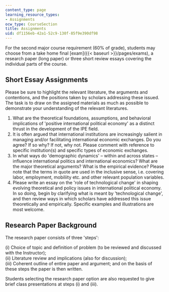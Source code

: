 ```yaml
---
content_type: page
learning_resource_types:
- Assignments
ocw_type: CourseSection
title: Assignments
uid: df1156eb-42a1-52c9-130f-85f9e390df98
---
```


For the second major course requirement (60% of grade), students may choose from a take home final [exam]({{< baseurl >}}/pages/exams), a research paper (long paper) or three short review essays covering the individual parts of the course.

Short Essay Assignments
-----------------------

Please be sure to highlight the relevant literature, the arguments and contentions, and the positions taken by scholars addressing these issued. The task is to draw on the assigned materials as much as possible to demonstrate your understanding of the relevant literatures.

1.  What are the theoretical foundations, assumptions, and behavioral implications of 'positive international political economy' as a distinct thrust in the development of the IPE field.
2.  It is often argued that international institutions are increasingly salient in managing and/or facilitating international economic exchanges. Do you agree? If so why? If not, why not. Please comment with reference to specific institution(s) and specific types of economic exchanges.
3.  In what ways do 'demographic dynamics' – within and across states – influence international politics and international economics? What are the major theoretical arguments? What is the empirical evidence? Please note that the terms in quote are used in the inclusive sense, i.e. covering labor, employment, mobiliity etc. and other relevant population variables.
4.  Please write an essay on the 'role of technological change' in shaping evolving theoretical and policy issues in international political economy. In so doing, begin by clarifying what is meant by 'technological change', and then review ways in which scholars have addressed this issue theoretically and empirically. Specific examples and illustrations are most welcome.

Research Paper Background
-------------------------

The research paper consists of three 'steps':  
  
(i) Choice of topic and definition of problem (to be reviewed and discussed with the Instructor);  
(ii) Literature review and implications (also for discussion);  
(iii) Coherent outline of entire paper and argument; and on the basis of these steps the paper is then written.  
  
Students selecting the research paper option are also requested to give brief class presentations at steps (i) and (iii).